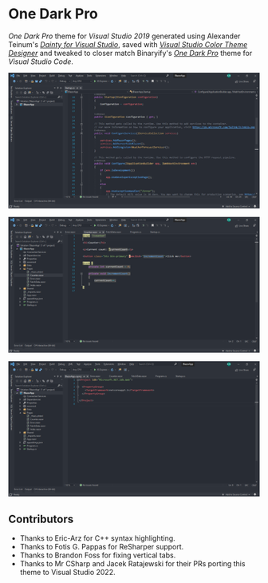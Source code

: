 # One Dark Pro

*One Dark Pro* theme for *Visual Studio 2019* generated using Alexander Teinum's *[Dainty for Visual Studio](https://github.com/alexanderte/dainty-vs)*, saved with *[Visual Studio Color Theme Designer](https://marketplace.visualstudio.com/items?itemName=ms-madsk.ColorThemeDesigner)* and tweaked to closer match Binaryify's *[One Dark Pro](https://marketplace.visualstudio.com/items?itemName=zhuangtongfa.Material-theme)* theme for *Visual Studio Code*.

![C# Code](img/CSharp.png)

![Razor Code](img/Razor.png)

![XML Code](img/XML.png)

## Contributors

- Thanks to Eric-Arz for C++ syntax highlighting.
- Thanks to Fotis G. Pappas for ReSharper support.
- Thanks to Brandon Foss for fixing vertical tabs.
- Thanks to Mr CSharp and Jacek Ratajewski for their PRs porting this theme to Visual Studio 2022.